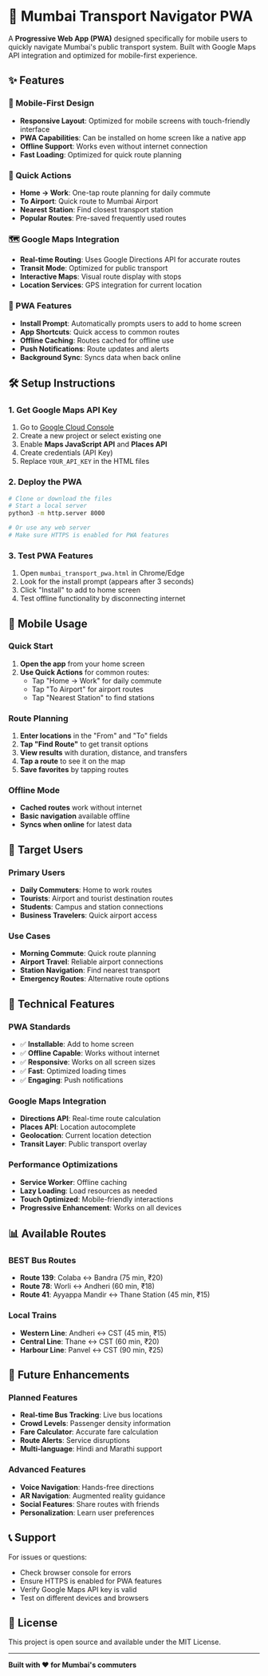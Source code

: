 # 🚌 Mumbai Transport Navigator PWA

A **Progressive Web App (PWA)** designed specifically for mobile users to quickly navigate Mumbai's public transport system. Built with Google Maps API integration and optimized for mobile-first experience.

## ✨ Features

### 📱 Mobile-First Design
- **Responsive Layout**: Optimized for mobile screens with touch-friendly interface
- **PWA Capabilities**: Can be installed on home screen like a native app
- **Offline Support**: Works even without internet connection
- **Fast Loading**: Optimized for quick route planning

### 🚀 Quick Actions
- **Home → Work**: One-tap route planning for daily commute
- **To Airport**: Quick route to Mumbai Airport
- **Nearest Station**: Find closest transport station
- **Popular Routes**: Pre-saved frequently used routes

### 🗺️ Google Maps Integration
- **Real-time Routing**: Uses Google Directions API for accurate routes
- **Transit Mode**: Optimized for public transport
- **Interactive Maps**: Visual route display with stops
- **Location Services**: GPS integration for current location

### 📍 PWA Features
- **Install Prompt**: Automatically prompts users to add to home screen
- **App Shortcuts**: Quick access to common routes
- **Offline Caching**: Routes cached for offline use
- **Push Notifications**: Route updates and alerts
- **Background Sync**: Syncs data when back online

## 🛠️ Setup Instructions

### 1. Get Google Maps API Key
1. Go to [Google Cloud Console](https://console.cloud.google.com/)
2. Create a new project or select existing one
3. Enable **Maps JavaScript API** and **Places API**
4. Create credentials (API Key)
5. Replace `YOUR_API_KEY` in the HTML files

### 2. Deploy the PWA
```bash
# Clone or download the files
# Start a local server
python3 -m http.server 8000

# Or use any web server
# Make sure HTTPS is enabled for PWA features
```

### 3. Test PWA Features
1. Open `mumbai_transport_pwa.html` in Chrome/Edge
2. Look for the install prompt (appears after 3 seconds)
3. Click "Install" to add to home screen
4. Test offline functionality by disconnecting internet

## 📱 Mobile Usage

### Quick Start
1. **Open the app** from your home screen
2. **Use Quick Actions** for common routes:
   - Tap "Home → Work" for daily commute
   - Tap "To Airport" for airport routes
   - Tap "Nearest Station" to find stations

### Route Planning
1. **Enter locations** in the "From" and "To" fields
2. **Tap "Find Route"** to get transit options
3. **View results** with duration, distance, and transfers
4. **Tap a route** to see it on the map
5. **Save favorites** by tapping routes

### Offline Mode
- **Cached routes** work without internet
- **Basic navigation** available offline
- **Syncs when online** for latest data

## 🎯 Target Users

### Primary Users
- **Daily Commuters**: Home to work routes
- **Tourists**: Airport and tourist destination routes
- **Students**: Campus and station connections
- **Business Travelers**: Quick airport access

### Use Cases
- **Morning Commute**: Quick route planning
- **Airport Travel**: Reliable airport connections
- **Station Navigation**: Find nearest transport
- **Emergency Routes**: Alternative route options

## 🔧 Technical Features

### PWA Standards
- ✅ **Installable**: Add to home screen
- ✅ **Offline Capable**: Works without internet
- ✅ **Responsive**: Works on all screen sizes
- ✅ **Fast**: Optimized loading times
- ✅ **Engaging**: Push notifications

### Google Maps Integration
- **Directions API**: Real-time route calculation
- **Places API**: Location autocomplete
- **Geolocation**: Current location detection
- **Transit Layer**: Public transport overlay

### Performance Optimizations
- **Service Worker**: Offline caching
- **Lazy Loading**: Load resources as needed
- **Touch Optimized**: Mobile-friendly interactions
- **Progressive Enhancement**: Works on all devices

## 📊 Available Routes

### BEST Bus Routes
- **Route 139**: Colaba ↔ Bandra (75 min, ₹20)
- **Route 78**: Worli ↔ Andheri (60 min, ₹18)
- **Route 41**: Ayyappa Mandir ↔ Thane Station (45 min, ₹15)

### Local Trains
- **Western Line**: Andheri ↔ CST (45 min, ₹15)
- **Central Line**: Thane ↔ CST (60 min, ₹20)
- **Harbour Line**: Panvel ↔ CST (90 min, ₹25)

## 🚀 Future Enhancements

### Planned Features
- **Real-time Bus Tracking**: Live bus locations
- **Crowd Levels**: Passenger density information
- **Fare Calculator**: Accurate fare calculation
- **Route Alerts**: Service disruptions
- **Multi-language**: Hindi and Marathi support

### Advanced Features
- **Voice Navigation**: Hands-free directions
- **AR Navigation**: Augmented reality guidance
- **Social Features**: Share routes with friends
- **Personalization**: Learn user preferences

## 📞 Support

For issues or questions:
- Check browser console for errors
- Ensure HTTPS is enabled for PWA features
- Verify Google Maps API key is valid
- Test on different devices and browsers

## 📄 License

This project is open source and available under the MIT License.

---

**Built with ❤️ for Mumbai's commuters**
